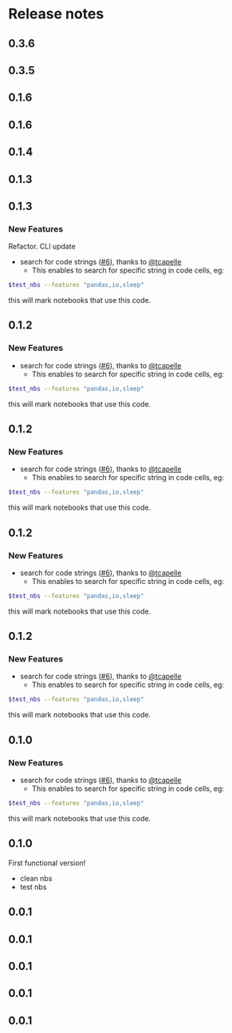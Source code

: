 # Release notes

<!-- do not remove -->

## 0.3.6




## 0.3.5




## 0.1.6




## 0.1.6




## 0.1.4




## 0.1.3




## 0.1.3

### New Features

Refactor. CLI update


- search for code strings ([#6](https://github.com/wandb/nb_helpers/pull/6)), thanks to [@tcapelle](https://github.com/tcapelle)
  - This enables to search for specific string in code cells, eg:
```bash
$test_nbs --features "pandas,io,sleep"
```
this will mark notebooks that use this code.



## 0.1.2

### New Features

- search for code strings ([#6](https://github.com/wandb/nb_helpers/pull/6)), thanks to [@tcapelle](https://github.com/tcapelle)
  - This enables to search for specific string in code cells, eg:
```bash
$test_nbs --features "pandas,io,sleep"
```
this will mark notebooks that use this code.



## 0.1.2

### New Features

- search for code strings ([#6](https://github.com/wandb/nb_helpers/pull/6)), thanks to [@tcapelle](https://github.com/tcapelle)
  - This enables to search for specific string in code cells, eg:
```bash
$test_nbs --features "pandas,io,sleep"
```
this will mark notebooks that use this code.



## 0.1.2

### New Features

- search for code strings ([#6](https://github.com/wandb/nb_helpers/pull/6)), thanks to [@tcapelle](https://github.com/tcapelle)
  - This enables to search for specific string in code cells, eg:
```bash
$test_nbs --features "pandas,io,sleep"
```
this will mark notebooks that use this code.



## 0.1.2

### New Features

- search for code strings ([#6](https://github.com/wandb/nb_helpers/pull/6)), thanks to [@tcapelle](https://github.com/tcapelle)
  - This enables to search for specific string in code cells, eg:
```bash
$test_nbs --features "pandas,io,sleep"
```
this will mark notebooks that use this code.



## 0.1.0

### New Features

- search for code strings ([#6](https://github.com/wandb/nb_helpers/pull/6)), thanks to [@tcapelle](https://github.com/tcapelle)
  - This enables to search for specific string in code cells, eg:
```bash
$test_nbs --features "pandas,io,sleep"
```
this will mark notebooks that use this code.



## 0.1.0

First functional version!
- clean nbs
- test nbs


## 0.0.1




## 0.0.1




## 0.0.1




## 0.0.1




## 0.0.1




